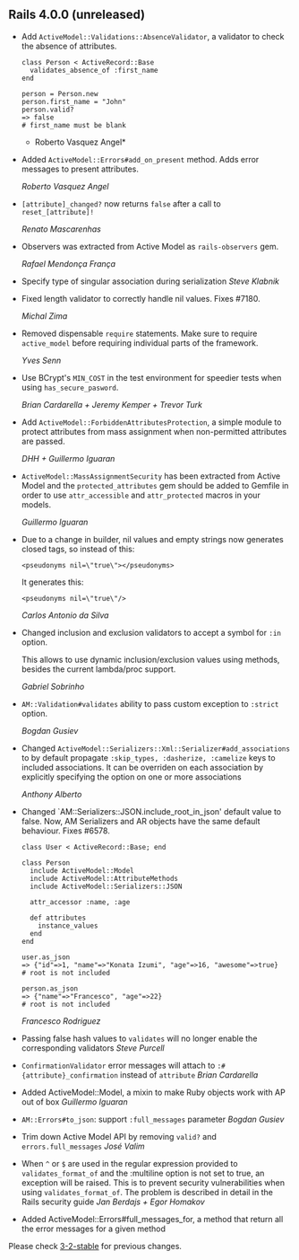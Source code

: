 ## Rails 4.0.0 (unreleased) ##
*   Add `ActiveModel::Validations::AbsenceValidator`, a validator to check the
    absence of attributes.

        class Person < ActiveRecord::Base
          validates_absence_of :first_name
        end

        person = Person.new
        person.first_name = "John"
        person.valid?
        => false
        # first_name must be blank

    * Roberto Vasquez Angel*

*   Added `ActiveModel::Errors#add_on_present` method. Adds error messages to
    present attributes.

    *Roberto Vasquez Angel*

*   `[attribute]_changed?` now returns `false` after a call to `reset_[attribute]!`

    *Renato Mascarenhas*

*   Observers was extracted from Active Model as `rails-observers` gem.

    *Rafael Mendonça França*

*   Specify type of singular association during serialization *Steve Klabnik*

*   Fixed length validator to correctly handle nil values. Fixes #7180.

    *Michal Zima*

*   Removed dispensable `require` statements. Make sure to require `active_model` before requiring
    individual parts of the framework.

    *Yves Senn*

*   Use BCrypt's `MIN_COST` in the test environment for speedier tests when using `has_secure_pasword`.

    *Brian Cardarella + Jeremy Kemper + Trevor Turk*

*   Add `ActiveModel::ForbiddenAttributesProtection`, a simple module to
    protect attributes from mass assignment when non-permitted attributes are passed.

    *DHH + Guillermo Iguaran*

*   `ActiveModel::MassAssignmentSecurity` has been extracted from Active Model and the
    `protected_attributes` gem should be added to Gemfile in order to use
    `attr_accessible` and `attr_protected` macros in your models.

    *Guillermo Iguaran*

*   Due to a change in builder, nil values and empty strings now generates
    closed tags, so instead of this:

        <pseudonyms nil=\"true\"></pseudonyms>

    It generates this:

        <pseudonyms nil=\"true\"/>

    *Carlos Antonio da Silva*

*   Changed inclusion and exclusion validators to accept a symbol for `:in` option.

    This allows to use dynamic inclusion/exclusion values using methods, besides the current lambda/proc support.

    *Gabriel Sobrinho*

*   `AM::Validation#validates` ability to pass custom exception to `:strict` option.

    *Bogdan Gusiev*

*   Changed `ActiveModel::Serializers::Xml::Serializer#add_associations` to by default
    propagate `:skip_types, :dasherize, :camelize` keys to included associations.
    It can be overriden on each association by explicitly specifying the option on one
    or more associations

    *Anthony Alberto*

*   Changed `AM::Serializers::JSON.include_root_in_json' default value to false.
    Now, AM Serializers and AR objects have the same default behaviour. Fixes #6578.

        class User < ActiveRecord::Base; end

        class Person
          include ActiveModel::Model
          include ActiveModel::AttributeMethods
          include ActiveModel::Serializers::JSON

          attr_accessor :name, :age

          def attributes
            instance_values
          end
        end

        user.as_json
        => {"id"=>1, "name"=>"Konata Izumi", "age"=>16, "awesome"=>true}
        # root is not included

        person.as_json
        => {"name"=>"Francesco", "age"=>22}
        # root is not included

    *Francesco Rodriguez*

*   Passing false hash values to `validates` will no longer enable the corresponding validators *Steve Purcell*

*   `ConfirmationValidator` error messages will attach to `:#{attribute}_confirmation` instead of `attribute` *Brian Cardarella*

*   Added ActiveModel::Model, a mixin to make Ruby objects work with AP out of box *Guillermo Iguaran*

*   `AM::Errors#to_json`: support `:full_messages` parameter *Bogdan Gusiev*

*   Trim down Active Model API by removing `valid?` and `errors.full_messages` *José Valim*

*   When `^` or `$` are used in the regular expression provided to `validates_format_of` and the :multiline option is not set to true, an exception will be raised. This is to prevent security vulnerabilities when using `validates_format_of`. The problem is described in detail in the Rails security guide *Jan Berdajs + Egor Homakov*

*   Added ActiveModel::Errors#full_messages_for, a method that return all the error messages for a given method

Please check [3-2-stable](https://github.com/rails/rails/blob/3-2-stable/activemodel/CHANGELOG.md) for previous changes.
